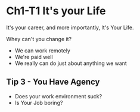# Ch1-T1 It's your Life
It's your career, and more importantly, It's Your Life.

Whey can't you change it?
- We can work remotely
- We're paid well
- We really can do just about anything we want

## Tip 3 - You Have Agency
- Does your work environment suck?
- Is Your Job boring?